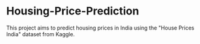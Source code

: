 # Housing-Price-Prediction
This project aims to predict housing prices in India using the "House Prices India" dataset from Kaggle.
